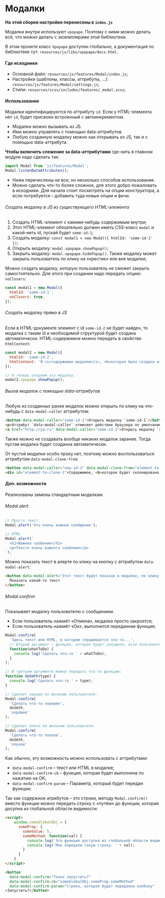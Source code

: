 # Модалки

**На этой сборки настройки перенесены в `index.js`**

Модалки внутри используют `vpopape`. Поэтому с ними можно делать всё, что можно делать с экземплярами этой библиотеки.

В этом проекте класс `Vpopape` доступен глобально, а документация по библиотеке тут: `resources/js/libs/vpopape/docs.html`.

#### Где исходники

- Основной файл: `resources/js/features/Modal/index.js`;
- Настройки (шаблоны, классы, аттрибуты, ...): `resources/js/features/Modal/settings.js`;
- Стили: `resources/scss/includes/features/_modal.scss`;

#### Использование

Модалки идентифицируются по аттрибуту `id`. Если у HTML-элемента нет `id`, будет присвоен встроенный с автоинкрементом.

- Модалки можно вызывать из JS.
- Ими можно управлять с помощью data-аттрибутов.
- Любую созданную модалку можно как открывать из JS, так и с помощью data-аттрибута.

**Чтобы включить слежение за data-аттрибутами** где-нить в главном модуле надо сделать так:
```javascript
import Modal from 'js/features/Modal';
Modal.listenDataAttributes();
```

- Ниже перечислены не все, но несколько способов использования.
- Можно сделать что-то более сложное, для этого добро пожаловать в исходники. Для начала стоит посмотреть на опции конструктора, а если потребуется – добавить туда новые опции и фичи.

###### Создать модалку в JS из существующего HTML-элемента

1. Создать HTML-элемент с какими-нибудь содержимым внутри;
1. Этот HTML-элемент обязательно должен иметь CSS-класс `modal` и какой-нить id, пускай будет `some-id-1`;
1. Создать модалку: `const modal1 = new Modal({ htmlId: 'some-id-1' })`;
1. Открыть модалку: `modal.vpopape.showPopup()`;
1. Закрыть модалку: `modal.vpopape.hidePopup()`. Также модалку может закрыть пользователь по клику на «крестик» или вне модалки;

Можно создать модалку, которую пользователь не сможет закрыть самостоятельно. Для этого при создании надо передать опцию: `noClosers`:

```javascript
const modal1 = new Modal({
  htmlId: 'some-id-1',
  noClosers: true,
});
```

###### Создать модалку прямо в JS

Если в HTML-документе элемент с id `some-id-2` не будет найден, то модалка с таким id и необходимой структурой будет создана автоматически. HTML-содержимое можно передать в свойстве `htmlContent`:

```javascript
const modal2 = new Modal({
  htmlId: 'some-id-2',
  htmlContent: 'Я <i>содержимое модалки</i>, <b>которая была создана из JS</b>!',
});

// А теперь откроем эту модалку.
modal2.vpopape.showPopup();
```

###### Вызов модалок с помощью data-аттрибутов

Любую из созданных ранее модалок можно открыть по клику на что-нибудь с `data-modal-caller` аттрибутом:

```html
<button data-modal-caller="some-id-1">Открыть модалку `some-id-1`</button>
<p>Аттрибут `data-modal-caller` отменяет действие браузера по умолчанию, клик по этой ссылке просто откроет модалку:</p>
<a href="http://ya.ru" data-modal-caller="some-id-2">Открыть модалку `some-id-2`</a>
```

Также можно не создавать вообще никаких модалок заранее. Тогда пустая модалка будет созданна автоматически.

От пустой модалки особо проку нет, поэтому можно воспользоваться аттрибутом `data-modal-clone-from`:

```html
<button data-modal-caller="new-id-1" data-modal-clone-from="element-to-clone-1">Открыть модалку</button>
<div id="element-to-clone-1">Содержимое, <b>которое будет склонировано в новый попап</b></div>
```

#### Доп. возможности

Реализованы замены стандартным модалкам.

###### Modal.alert

```javascript
// Просто текст.
Modal.alert('Это очень важное сообщение');

// HTML
Modal.alert(`
  <h1>Важное сообение</h1>
  <p>Тексто очень важного сообения</p>
`);
```

Можно показать текст в алерте по клику на кнопку с аттрибутом `data-modal-alert`:
```html
<button data-modal-alert="Этот текст будет показан в модалке, по клику на эту кнопку">
  Показать какой-то текст
</button>
```

###### Modal.confirm

Показывает модалку пользователю с сообщением.
- Если пользователь нажмёт «Отмена», модалка просто закроется;
- Если пользователь нажмёт «Ок», выполнится переданная функция;

```javascript
Modal.confirm(
  'Здесь текст или HTML, в котором спрашивается что-то...',
  // Второй аргумент – функция, которая будет запущена, если пользователь нажмет «Ок».
  function(whatToDo) {
    console.log('Сделать что-то ' + whatToDo);
  }
);

// В третьем аргументе можно передать что-то функции: 
function doSmth(type) {
  console.log('Сделать что-то ' + type);
}

// Сделает хорошо по желанию пользователя.
Modal.confirm(
  'Сделать что-то хорошее',
  doSmth,
  'хорошее'
);

// Сделает плохо по желанию пользователя.
Modal.confirm(
  'Сделать что-то плохое',
  doSmth,
  'плохое'
);
```

Как обычно, эту возможность можно использовать с аттрибутами:
- `data-modal-confirm` – текст или HTML в модалке;
- `data-modal-confirm-cb` – функция, которая будет выполнена по нажатию на ОК;
- `data-modal-confirm-param` – Параметр, который будет передан функции;

Так как содержиое атрибутов – это строки, методу `Modal.confirm()` вместо функции можно передать строку с «путём» до функции, которая досупна из глобальной области видимости:

```html
<script>
    window.someGlobalObj = {
      someProp: {
        someValue: 5,
        someMethod: function(val) {
          console.log('Эта функция доступна из глобальной области видимости');
          console.log('Мне передали такую строку: ' + val);
        }
      }
    }
</script>

<button
  data-modal-confirm="Точно запустить?"
  data-modal-confirm-cb="someGlobalObj.someProp.someMethod"
  data-modal-confirm-param="Строка, которая будет переданна колбэку"
>Запустить?</button>
